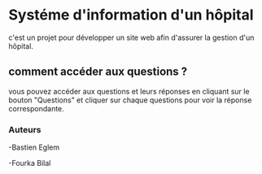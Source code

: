 # Systéme d'information d'un hôpital

c'est un projet pour développer un site web afin d'assurer la gestion d'un hôpital.

## comment accéder aux questions ? 

vous pouvez accéder aux questions et leurs réponses en cliquant sur le bouton "Questions" et cliquer sur chaque questions pour voir la réponse correspondante.

### Auteurs

-Bastien Eglem

-Fourka Bilal
